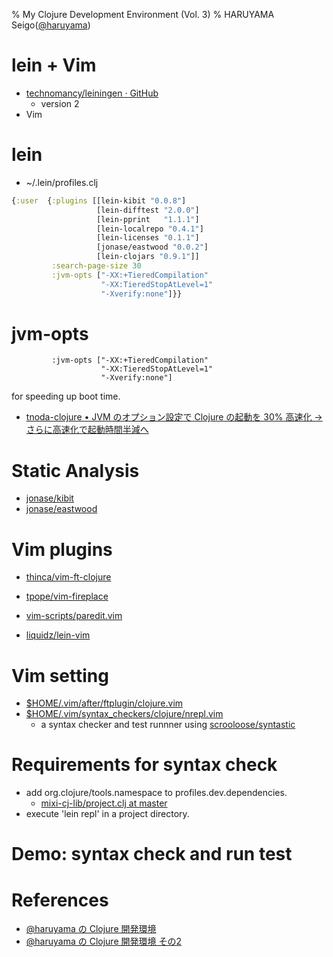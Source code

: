 % My Clojure Development Environment (Vol. 3)
% HARUYAMA Seigo([@haruyama](https://twitter.com/haruyama))

# lein + Vim

* [technomancy/leiningen · GitHub](https://github.com/technomancy/leiningen)
    * version 2
* Vim

# lein

* ~/.lein/profiles.clj

```clojure
{:user  {:plugins [[lein-kibit "0.0.8"]
                   [lein-difftest "2.0.0"]
                   [lein-pprint   "1.1.1"]
                   [lein-localrepo "0.4.1"]
                   [lein-licenses "0.1.1"]
                   [jonase/eastwood "0.0.2"]
                   [lein-clojars "0.9.1"]]
         :search-page-size 30
         :jvm-opts ["-XX:+TieredCompilation"
                    "-XX:TieredStopAtLevel=1"
                    "-Xverify:none"]}}
```

# jvm-opts

```
         :jvm-opts ["-XX:+TieredCompilation"
                    "-XX:TieredStopAtLevel=1"
                    "-Xverify:none"]
```

for speeding up boot time.

* [tnoda-clojure • JVM のオプション設定で Clojure の起動を 30% 高速化 → さらに高速化で起動時間半減へ](http://tnoda-clojure.tumblr.com/post/51495039433/jvm-clojure-30)

# Static Analysis

* [jonase/kibit](https://github.com/jonase/kibit/)
* [jonase/eastwood](https://github.com/jonase/eastwood)

# Vim plugins

* [thinca/vim-ft-clojure](https://github.com/thinca/vim-ft-clojure)
* [tpope/vim-fireplace](https://github.com/tpope/vim-fireplace)

* [vim-scripts/paredit.vim](https://github.com/vim-scripts/paredit.vim)

* [liquidz/lein-vim](https://github.com/liquidz/lein-vim)

# Vim setting

* [$HOME/.vim/after/ftplugin/clojure.vim](https://gist.github.com/haruyama/5820163)
* [$HOME/.vim/syntax_checkers/clojure/nrepl.vim](https://gist.github.com/haruyama/5791152)
    * a syntax checker and test runnner using [scrooloose/syntastic](https://github.com/scrooloose/syntastic)

# Requirements for syntax check

* add org.clojure/tools.namespace to profiles.dev.dependencies.
    * [mixi-cj-lib/project.clj at master](https://github.com/haruyama/mixi-cj-lib/blob/master/project.clj)
* execute 'lein repl' in a project directory.

# Demo: syntax check and run test

# References

* [@haruyama の Clojure 開発環境](http://haruyama.github.com/Clojure20121021/haruyama.html)
* [@haruyama の Clojure 開発環境 その2](http://haruyama.github.com/Clojure20130317/haruyama2.html)

